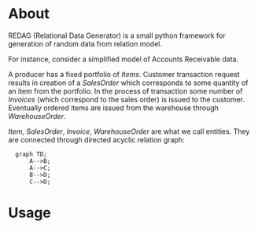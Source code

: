 # About 
REDAG (Relational Data Generator) is a small python framework for generation of random data from relation model. 

For instance, consider a simplified model of Accounts Receivable data. 

A producer has a fixed portfolio of *Items*. Customer transaction request results in creation of a *SalesOrder* which corresponds to 
some quantity of an item from the portfolio. In the process of transaction some number of *Invoices* (which correspond to the sales order) is issued to the customer. 
Eventually ordered items are issued from the warehouse through *WarehouseOrder*. 

*Item*, *SalesOrder*, *Invoice*, *WarehouseOrder* are what we call entities. 
They are connected through directed acyclic relation graph:
```mermaid
  graph TD;
      A-->B;
      A-->C;
      B-->D;
      C-->D;
```


# Usage